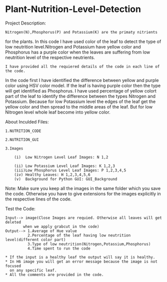 # Plant-Nutrition-Level-Detection

Project Description: 

	Nitrogen(N),Phosphorus(P) and Potassium(K) are the primaty nitrients 
for the plants. In this code I have used color of the leaf to detect the type of low 
neutrition level.Nitrogen and Potassium have yellow color and Phosphorus has 
a purple color when the leaves are suffering from low neutrition level 
of the respective neutrients.

	I have provided all the requiered details of the code in each line of the code. 
In the code first I have identified the difference between yellow and purple 
color using HSV color model. If the leaf is having purple color then the type will 
get identified as Phosphorus. I have used percentage of yellow colort part of the 
leaf to identify the difference between the types Nitrogen and Potassium. Because 
for low Potassium level the edges of the leaf get the yellow color and then spread 
to the middle areas of the leaf. But for low Nitrogen level whole leaf become into 
yellow color.

About Inculded Files:

	1.NUTRITION_CODE
	
	2.NUTRITION_GUI
	
	3.Images
	
		(i)  Low Nitrogen Level Leaf Images: N 1,2
		
		(ii) Low Potassium Level Leaf Images: K 1,2,3
		(iii)Low Phosphorus Level Leaf Images: P 1,2,3,4,5
		(iv) Healthy Leaves: H 1,2,3,4,5,6  
		(v)  Background for Python GUI: GUI_Background

Note: Make sure you keep all the images in the same folder which you save the code. 
      Otherwise you have to give extensions for the images explicitly in the respective 
      lines of the code.

Test the Code:

	Input--> image(Close Images are requied. Otherwise all leaves will get deleted 
			when we apply grabcut in the code)
	Output--> 1.Average of Hue value
          	  2.Percentage of the leaf having low neutrition level(different color part)
          	  3.Type of low neutrition(Nitrogen,Potassium,Phosphorus)
          	  4.Time spent to run the code

	* If the input is a healthy leaf the output will say it is healthy.
	* In H6 image you will get an error message because the image is not focused 
	  on any specific leaf.
	* All the comments are provided in the code.
